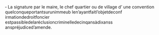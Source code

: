 ‐ La signature par le maire, le chef quartier ou de village d’ une convention quelconqueportantsurunimmeub len’ayantfaitl’objetdeconf irmationdedroitfoncier estpassibledelaréclusioncriminelledecinqansàdixanss anspréjudiced’amende.